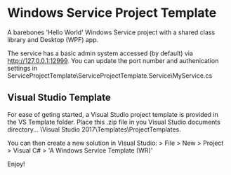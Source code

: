 # Windows Service Project Template
A barebones 'Hello World' Windows Service project with a shared class library and Desktop (WPF) app.

The service has a basic admin system accessed (by default) via http://127.0.0.1:12999. You can update the port number and authenication settings in ServiceProjectTemplate\ServiceProjectTemplate.Service\MyService.cs


## Visual Studio Template
For ease of geting started, a Visual Studio project template is provided in the VS Template folder. Place this .zip file in you Visual Studio documents directory... \Visual Studio 2017\Templates\ProjectTemplates.

You can then create a new solution in Visual Studio:
	> File > New > Project > Visual C# > 'A Windows Service Template (WR)'


Enjoy!
